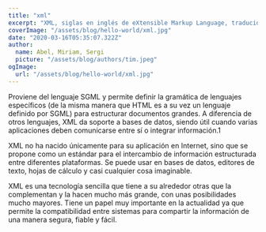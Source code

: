 ```yaml
---
title: "xml"
excerpt: "XML, siglas en inglés de eXtensible Markup Language, traducido como 'Lenguaje de Marcado Extensible' o 'Lenguaje de Marcas Extensible', es un metalenguaje que permite definir lenguajes de marcas desarrollado por el World Wide Web Consortium (W3C) utilizado para almacenar datos en forma legible."
coverImage: "/assets/blog/hello-world/xml.jpg"
date: "2020-03-16T05:35:07.322Z"
author:
  name: Abel, Miriam, Sergi
  picture: "/assets/blog/authors/tim.jpeg"
ogImage:
  url: "/assets/blog/hello-world/xml.jpg"
---
```


Proviene del lenguaje SGML y permite definir la gramática de lenguajes específicos (de la misma manera que HTML es a su vez un lenguaje definido por SGML) para estructurar documentos grandes. A diferencia de otros lenguajes, XML da soporte a bases de datos, siendo útil cuando varias aplicaciones deben comunicarse entre sí o integrar información.1​

XML no ha nacido únicamente para su aplicación en Internet, sino que se propone como un estándar para el intercambio de información estructurada entre diferentes plataformas. Se puede usar en bases de datos, editores de texto, hojas de cálculo y casi cualquier cosa imaginable.

XML es una tecnología sencilla que tiene a su alrededor otras que la complementan y la hacen mucho más grande, con unas posibilidades mucho mayores. Tiene un papel muy importante en la actualidad ya que permite la compatibilidad entre sistemas para compartir la información de una manera segura, fiable y fácil.
